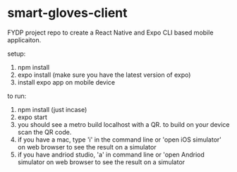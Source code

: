 # smart-gloves-client
FYDP project repo to create a React Native and Expo CLI based mobile applicaiton.

setup:
1) npm install
2) expo install (make sure you have the latest version of expo)
3) install expo app on mobile device

to run:
1) npm install (just incase)
2) expo start
3) you should see a metro build localhost with a QR. to build on your device scan the QR code.
4) if you have a mac, type 'i' in the command line or 'open iOS simulator' on web browser to see the result on a simulator
5) if you have andriod studio, 'a' in command line or 'open Andriod simulator on web browser to see the result on a simulator
